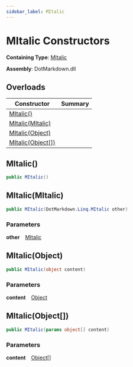 ```yaml
---
sidebar_label: MItalic
---
```


# MItalic Constructors

**Containing Type**: [MItalic](../index.md)

**Assembly**: DotMarkdown\.dll

## Overloads

| Constructor | Summary |
| ----------- | ------- |
| [MItalic()](#3879558342) | |
| [MItalic(MItalic)](#2230437226) | |
| [MItalic(Object)](#759889024) | |
| [MItalic(Object\[\])](#86254476) | |

<a id="3879558342"></a>

## MItalic\(\) 

```csharp
public MItalic()
```

<a id="2230437226"></a>

## MItalic\(MItalic\) 

```csharp
public MItalic(DotMarkdown.Linq.MItalic other)
```

### Parameters

**other** &ensp; [MItalic](../index.md)<a id="759889024"></a>

## MItalic\(Object\) 

```csharp
public MItalic(object content)
```

### Parameters

**content** &ensp; [Object](https://docs.microsoft.com/en-us/dotnet/api/system.object)<a id="86254476"></a>

## MItalic\(Object\[\]\) 

```csharp
public MItalic(params object[] content)
```

### Parameters

**content** &ensp; [Object](https://docs.microsoft.com/en-us/dotnet/api/system.object)\[\]